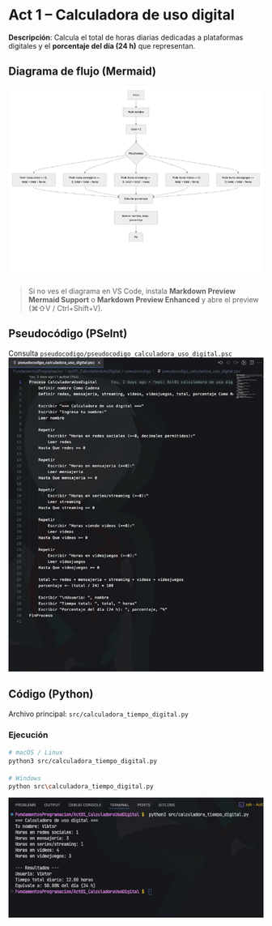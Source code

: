 # Act 1 – Calculadora de uso digital

**Descripción**: Calcula el total de horas diarias dedicadas a plataformas digitales y el **porcentaje del día (24 h)** que representan.


## Diagrama de flujo (Mermaid)

![Diagrama Act01](diagramas/act01_diagrama.png)
> Si no ves el diagrama en VS Code, instala **Markdown Preview Mermaid Support** o **Markdown Preview Enhanced** y abre el preview (⌘⇧V / Ctrl+Shift+V).

## Pseudocódigo (PSeInt)
Consulta `pseudocodigo/pseudocodigo_calculadora_uso_digital.psc`
![PSeInt](evidencias/pseint_20250825.png)

## Código (Python)
Archivo principal: `src/calculadora_tiempo_digital.py`

### Ejecución
```bash
# macOS / Linux
python3 src/calculadora_tiempo_digital.py

# Windows
python src\calculadora_tiempo_digital.py
```

![Ejecución](evidencias/ejecucion_20250823.png)